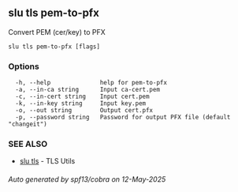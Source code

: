 ## slu tls pem-to-pfx

Convert PEM (cer/key) to PFX

```
slu tls pem-to-pfx [flags]
```

### Options

```
  -h, --help              help for pem-to-pfx
  -a, --in-ca string      Input ca-cert.pem
  -c, --in-cert string    Input cert.pem
  -k, --in-key string     Input key.pem
  -o, --out string        Output cert.pfx
  -p, --password string   Password for output PFX file (default "changeit")
```

### SEE ALSO

* [slu tls](slu_tls.md)	 - TLS Utils

###### Auto generated by spf13/cobra on 12-May-2025
